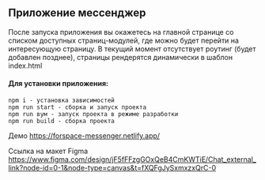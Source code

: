 ## Приложение мессенджер

После запуска приложения вы окажетесь на главной странице со списком доступных страниц-модулей,
где можно будет перейти на интересующую страницу.
В текущий момент отсутствует роутинг (будет добавлен позднее),
страницы рендерятся динамически в шаблон index.html

#### Для установки приложения:

```
npm i - установка зависимостей
npm run start - сборка и запуск проекта
npm run вум - запуск проекта в режиме разработки
npm run build - сборка проекта
```

Демо https://forspace-messenger.netlify.app/

Ссылка на макет Figma https://www.figma.com/design/jF5fFFzgGOxQeB4CmKWTiE/Chat_external_link?node-id=0-1&node-type=canvas&t=fXQFgJySxmxzxQrC-0
